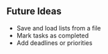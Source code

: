 ## Future Ideas
- Save and load lists from a file
- Mark tasks as completed
- Add deadlines or priorities